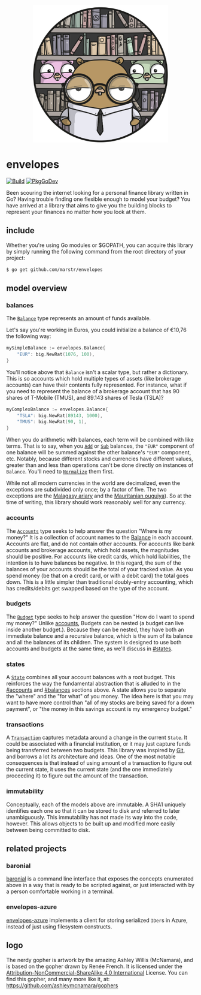 <p align="center"><a href="./README.md#logo"><img src="https://github.com/ashleymcnamara/gophers/raw/4ddd92f3f0830f5d9a9eab50c410878249fe6515/NERDY.png" width="360"></a></p>

# envelopes
[![Build](https://github.com/marstr/envelopes/workflows/Build/badge.svg?branch=main)](https://github.com/marstr/envelopes/actions?query=workflow%3ABuild) [![PkgGoDev](https://pkg.go.dev/badge/github.com/marstr/envelopes)](https://pkg.go.dev/github.com/marstr/envelopes)

Been scouring the internet looking for a personal finance library written in Go? Having trouble finding one flexible 
enough to model your budget? You have arrived at a library that aims to give you the building blocks to represent your 
finances no matter how you look at them.

## include
Whether you're using Go modules or $GOPATH, you can acquire this library by simply running the following command from 
the root directory of your project:

``` bash
$ go get github.com/marstr/envelopes
```

## model overview

### balances

The [`Balance`](https://pkg.go.dev/github.com/marstr/envelopes?tab=doc#Balance) type represents an amount of funds
available.

Let's say you're working in Euros, you could initialize a balance of €10,76 the following way:

``` Go
mySimpleBalance := envelopes.Balance{
    "EUR": big.NewRat(1076, 100),
}
```

You'll notice above that `Balance` isn't a scalar type, but rather a dictionary. This is so accounts which hold multiple
types of assets (like brokerage accounts) can have their contents fully represented. For instance, what if you need to
represent the balance of a brokerage account that has 90 shares of T-Mobile (TMUS), and 89.143 shares of Tesla (TSLA)?
 
``` Go
myComplexBalance := envelopes.Balance{
    "TSLA": big.NewRat(89143, 1000),
    "TMUS": big.NewRat(90, 1),
}
```

When you do arithmetic with balances, each term will be combined with like terms. That is to say, when you [`Add`](https://pkg.go.dev/github.com/marstr/envelopes?tab=doc#Balance.Add)
or [`Sub`](https://pkg.go.dev/github.com/marstr/envelopes?tab=doc#Balance.Sub) balances, the `"EUR"` component of one 
balance will be summed against the other balance's `"EUR"` component, etc. Notably, because different stocks and 
currencies have different values, greater than and less than operations can't be done directly on instances of `
Balance`. You'll need to [`Normalize`](https://pkg.go.dev/github.com/marstr/envelopes?tab=doc#Balance.Normalize) them 
first.

While not all modern currencies in the world are decimalized, even the exceptions are subdivided only once; by a factor 
of five. The two exceptions are the [Malagasy ariary](https://en.wikipedia.org/wiki/Malagasy_ariary) and the 
[Mauritanian ouguiya](https://en.wikipedia.org/wiki/Mauritanian_ouguiya)). So at the time of writing, this library 
should work reasonably well for any currency.

### accounts

The [`Accounts`](https://pkg.go.dev/github.com/marstr/envelopes?tab=doc#Accounts) type seeks to help answer the question
"Where is my money?" It is a collection of account names to the [Balance](#balances) in each account. Accounts are flat,
and do not contain other accounts. For accounts like bank accounts and brokerage accounts, which hold assets, the
magnitudes should be positive. For accounts like credit cards, which hold liabilities, the intention is to have balances
be negative. In this regard, the sum of the balances of your accounts should be the total of your tracked value. As you 
spend money (be that on a credit card, or with a debit card) the total goes down. This is a little simpler than 
traditional doubly-entry accounting, which has credits/debits get swapped based on the type of the account. 

### budgets

The [`Budget`](https://pkg.go.dev/github.com/marstr/envelopes?tab=doc#Budget) type seeks to help answer the question
"How do I want to spend my money?" Unlike [accounts](#accounts), Budgets can be nested (a budget can live inside another
budget.). Because they can be nested, they have both an immediate balance and a recursive balance, which is the sum of 
its balance and all the balances of its children. The system is designed to use both accounts and budgets at the same 
time, as we'll discuss in [#states](#states). 

### states

A [`State`](https://pkg.go.dev/github.com/marstr/envelopes?tab=doc#State) combines all your account balances with a root
budget. This reinforces the way the fundamental abstraction that is alluded to in the [#accounts](#accounts) and 
[#balances](#balances) sections above. A state allows you to separate the "where" and the "for what" of you money. The
idea here is that you may want to have more control than "all of my stocks are being saved for a down payment", or
"the money in this savings account is my emergency budget."

### transactions

A [`Transaction`](https://pkg.go.dev/github.com/marstr/envelopes?tab=doc#Transaction) captures metadata around a change 
in the current `State`. It could be associated with a financial institution, or it may just capture funds being 
transferred between two budgets. This library was inspired by [Git](https://git-scm.com), and borrows a lot its 
architecture and ideas. One of the most notable consequences is that instead of using amount of a transaction to figure
out the current state, it uses the current state (and the one immediately proceeding it) to figure out the amount of
the transaction.

### immutability

Conceptually, each of the models above are immutable. A SHA1 uniquely identifies each one so that it can be stored to
disk and referred to later unambiguously. This immutability has not made its way into the code, however. This allows
objects to be built up and modified more easily between being committed to disk.

## related projects

### baronial
[baronial](https://github.com/marstr/baronial/tree/main/README.md) is a command line interface that exposes the 
concepts enumerated above in a way that is ready to be scripted against, or just interacted with by a person comfortable
working in a terminal.

### envelopes-azure

[envelopes-azure](https://github.com/marstr/envelopes-azure/tree/master/README.md) implements a client for storing
serialized `IDer`s in Azure, instead of just using filesystem constructs.

## logo

The nerdy gopher is artwork by the amazing Ashley Willis (McNamara), and is based on the gopher drawn by Renée French. It is 
licensed under the [
Attribution-NonCommercial-ShareAlike 4.0 International](https://github.com/ashleymcnamara/gophers/blob/4ddd92f3f0830f5d9a9eab50c410878249fe6515/LICENSE)
License. You can find this gopher, and many more like it, at: https://github.com/ashleymcnamara/gophers 
